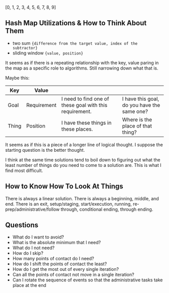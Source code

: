 
[0, 1, 2, 3, 4, 5, 6, 7, 8, 9]

## Hash Map Utilizations & How to Think About Them

- two sum `{difference from the target value, index of the subtractor}`
- sliding window `{value, position}`

It seems as if there is a repeating relationship with the key, value paring in the map as a specific role to algorithms. Still narrowing down what that is.

Maybe this:

| Key   | Value       |                                                         |                                             |
| ----- | ----------- | ------------------------------------------------------- | ------------------------------------------- |
| Goal  | Requirement | I need to find one of these goal with this requirement. | I have this goal, do you have the same one? |
| Thing | Position    | I have these things in these places.                    | Where is the place of that thing?           |
It seems as if this is a piece of a longer line of logical thought. I suppose the starting question is the better thought.

I think at the same time solutions tend to boil down to figuring out what the least number of things do you need to come to a solution are. This is what I find most difficult.


## How to Know How To Look At Things

There is always a linear solution. There is always a beginning, middle, and end. There is an exit, setup/staging, start/execution, running, re-prep/administrative/follow through, conditional ending, through ending.

## Questions

- What do I want to avoid?
- What is the absolute minimum that I need?
- What do I not need?
- How do I skip?
- How many points of contact do I need?
- How do I shift the points of contact the least?
- How do I get the most out of every single iteration?
- Can all the points of contact not move in a single iteration?
- Can I rotate the sequence of events so that the administrative tasks take place at the end